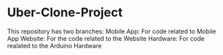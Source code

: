 # Uber-Clone-Project
This repository has two branches:
Mobile App: For code related to Mobile App
Website: For the code related to the Website
Hardware: For code realated to the Arduino Hardware
